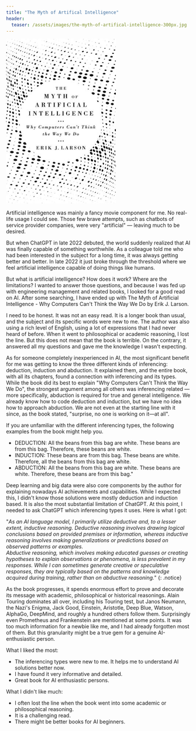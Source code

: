 ```yaml
---
title: "The Myth of Artifical Intelligence"
header:
  teaser: /assets/images/the-myth-of-artifical-intelligence-300px.jpg
---
```


![](/assets/images/the-myth-of-artifical-intelligence-300px.jpg)

Artificial intelligence was mainly a fancy movie component for me. No real-life usage I could see. Those few brave attempts, such as chatbots of service provider companies, were very "artificial" — leaving much to be desired.

But when ChatGPT in late 2022 debuted, the world suddenly realized that AI was finally capable of something worthwhile. As a colleague told me who had been interested in the subject for a long time, it was always getting better and better. In late 2022 it just broke through the threshold where we feel artificial intelligence capable of doing things like humans.

But what is artificial intelligence? How does it work? Where are the limitations? I wanted to answer those questions, and because I was fed up with engineering management and related books, I looked for a good read on AI. After some searching, I have ended up with The Myth of Artificial Intelligence - Why Computers Can't Think the Way We Do by Erik J. Larson.

I need to be honest. It was not an easy read. It is a longer book than usual, and the subject and its specific words were new to me. The author was also using a rich level of English, using a lot of expressions that I had never heard of before. When it went to philosophical or academic reasoning, I lost the line. But this does not mean that the book is terrible. On the contrary, it answered all my questions and gave me the knowledge I wasn't expecting.

As for someone completely inexperienced in AI, the most significant benefit for me was getting to know the three different kinds of inferencing: deduction, induction and abduction. It explained them, and the entire book, with all its chapters, found a connection with inferencing and its types. While the book did its best to explain "Why Computers Can't Think the Way We Do", the strongest argument among all others was inferencing related — more specifically, abduction is required for true and general intelligence. We already know how to code deduction and induction, but we have no idea how to approach abduction. We are not even at the starting line with it since, as the book stated, "surprise, no one is working on it—at all".

If you are unfamiliar with the different inferencing types, the following examples from the book might help you.
- DEDUCTION: All the beans from this bag are white. These beans are from this bag. Therefore, these beans are white.
- INDUCTION: These beans are from this bag. These beans are white. Therefore, all the beans from this bag are white.
- ABDUCTION: All the beans from this bag are white. These beans are white. Therefore, these beans are from this bag."

Deep learning and big data were also core components by the author for explaining nowadays AI achievements and capabilities. While I expected this, I didn't know those solutions were mostly deduction and induction based. It is also the most substantial limitation of ChatGPT. At this point, I needed to ask ChatGPT which inferencing types it uses. Here is what I got:

"_As an AI language model, I primarily utilize deductive and, to a lesser extent, inductive reasoning. Deductive reasoning involves drawing logical conclusions based on provided premises or information, whereas inductive reasoning involves making generalizations or predictions based on observed patterns or examples.<br />
Abductive reasoning, which involves making educated guesses or creating hypotheses to explain observations or phenomena, is less prevalent in my responses. While I can sometimes generate creative or speculative responses, they are typically based on the patterns and knowledge acquired during training, rather than on abductive reasoning._"
{: .notice}

As the book progresses, it spends enormous effort to prove and decorate its message with academic, philosophical or historical reasonings. Alain Touring dominates all over, including his Touring test, but Janos Neumann, the Nazi's Enigma, Jack Good, Einstein, Aristotle, Deep Blue, Watson, AlphaGo, DeepMind, and roughly a hundred others follow them. Surprisingly even Prometheus and Frankenstein are mentioned at some points. It was too much information for a newbie like me, and I had already forgotten most of them. But this granularity might be a true gem for a genuine AI-enthusiastic person. 

What I liked the most:
- The inferencing types were new to me. It helps me to understand AI solutions better now.
- I have found it very informative and detailed.
- Great book for AI enthusiastic persons.

What I didn't like much:
- I often lost the line when the book went into some academic or philosophical reasoning.
- It is a challenging read.
- There might be better books for AI beginners.
